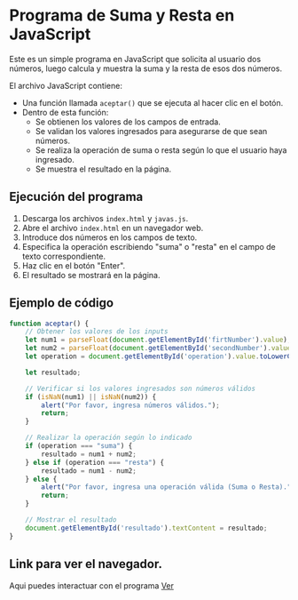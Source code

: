 # Programa de Suma y Resta en JavaScript

Este es un simple programa en JavaScript que solicita al usuario dos números, luego calcula y muestra la suma y la resta de esos dos números.

El archivo JavaScript contiene:
- Una función llamada `aceptar()` que se ejecuta al hacer clic en el botón.
- Dentro de esta función:
  - Se obtienen los valores de los campos de entrada.
  - Se validan los valores ingresados para asegurarse de que sean números.
  - Se realiza la operación de suma o resta según lo que el usuario haya ingresado.
  - Se muestra el resultado en la página.

## Ejecución del programa

1. Descarga los archivos `index.html` y `javas.js`.
2. Abre el archivo `index.html` en un navegador web.
3. Introduce dos números en los campos de texto.
4. Especifica la operación escribiendo "suma" o "resta" en el campo de texto correspondiente.
5. Haz clic en el botón "Enter".
6. El resultado se mostrará en la página.

## Ejemplo de código

```javascript
function aceptar() {
    // Obtener los valores de los inputs
    let num1 = parseFloat(document.getElementById('firtNumber').value);
    let num2 = parseFloat(document.getElementById('secondNumber').value);
    let operation = document.getElementById('operation').value.toLowerCase();

    let resultado;

    // Verificar si los valores ingresados son números válidos
    if (isNaN(num1) || isNaN(num2)) {
        alert("Por favor, ingresa números válidos.");
        return;
    }

    // Realizar la operación según lo indicado
    if (operation === "suma") {
        resultado = num1 + num2;
    } else if (operation === "resta") {
        resultado = num1 - num2;
    } else {
        alert("Por favor, ingresa una operación válida (Suma o Resta).");
        return;
    }

    // Mostrar el resultado
    document.getElementById('resultado').textContent = resultado;
}
```

## Link para ver el navegador.

Aqui puedes interactuar con el programa [Ver](https://alvarogil93.github.io/Programa-de-Suma-y-Resta-en-JavaScript/)